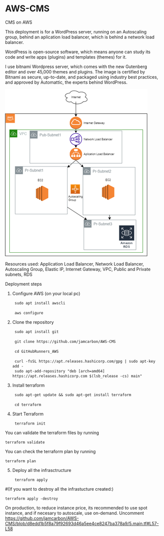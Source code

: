 # AWS-CMS
CMS on AWS

This deployment is for a WordPress server, running on an Autoscaling group, behind an aplication load balancer, which is behind a network load balancer.

WordPress is open-source software, which means anyone can study its code and write apps (plugins) and templates (themes) for it.

I use bitnami Wordpress server, which comes with the new Gutenberg editor and over 45,000 themes and plugins. The image is certified by Bitnami as secure, up-to-date, and packaged using industry best practices, and approved by Automattic, the experts behind WordPress.

![Diagram](https://github.com/jamcarbon/AWS-CMS/blob/c273f109deeed2e8f1c0fbf990ec23df7b1d800b/diagram.png)

Resources used: 
Application Load Balancer, Network Load Balancer, Autoscaling Group, Elastic IP, Internet Gateway, VPC, Public and Private subnets, RDS


Deployment steps

1. Configure AWS (on your local pc)

        sudo apt install awscli

        aws configure

2. Clone the repository 

        sudo apt install git
    
        git clone https://github.com/jamcarbon/AWS-CMS

        cd GitHubRunners_AWS

        curl -fsSL https://apt.releases.hashicorp.com/gpg | sudo apt-key add -
        sudo apt-add-repository "deb [arch=amd64] https://apt.releases.hashicorp.com $(lsb_release -cs) main"

3. Install terraform 

        sudo apt-get update && sudo apt-get install terraform

        cd terraform

4. Start Terraform

        terraform init

You can validate the terraform files by running

    terraform validate

You can check the terraform plan by running

    terraform plan

5. Deploy all the infrasctructure

        terraform apply

#(If you want to destroy all the infrastucture created:)

    terraform apply -destroy


On production, to reduce instance price, its recommended to use spot instance, and if necesary to autoscale, use on-demand.
Uncomment 
https://github.com/jamcarbon/AWS-CMS/blob/d8edd1b5f8a79f92693d46a5ee4ce8247ba378a9/5.main.tf#L57-L58